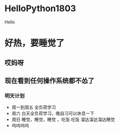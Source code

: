 # HelloPython1803
Hello
# 好热，要睡觉了

## 哎妈呀  
## 现在看到任何操作系统都不怂了

### 明天计划
- 周一到周五 全负荷学习
- 周六 白天全负荷学习，晚自习可以休息一下
- 周日 睡觉，睡觉，睡觉  ，吃饭 吃饭  溜达溜达溜达睡觉
- 呜呜呜呜
